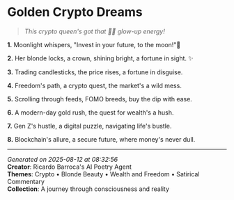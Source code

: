 # Golden Crypto Dreams

> *This crypto queen's got that 💎💪 glow-up energy!*

**1.** Moonlight whispers, "Invest in your future, to the moon!"🚀


**2.** Her blonde locks, a crown, shining bright, a fortune in sight. ✨


**3.** Trading candlesticks, the price rises, a fortune in disguise.


**4.** Freedom's path, a crypto quest, the market's a wild mess.


**5.** Scrolling through feeds, FOMO breeds, buy the dip with ease.


**6.** A modern-day gold rush, the quest for wealth's a hush.


**7.** Gen Z's hustle, a digital puzzle, navigating life's bustle.


**8.** Blockchain's allure, a secure future, where money's never dull.



---

*Generated on 2025-08-12 at 08:32:56*  
**Creator**: Ricardo Barroca's AI Poetry Agent  
**Themes**: Crypto • Blonde Beauty • Wealth and Freedom • Satirical Commentary  
**Collection**: A journey through consciousness and reality